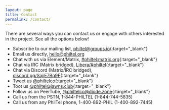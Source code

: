 ```yaml
---
layout: page
title: Contact
permalink: /contact/
---
```


There are several ways you can contact us or engage with others interested in the project. See all the options below!

* Subscribe to our mailing list, [philtel@groups.io](https://groups.io/g/philtel){:target="_blank"}  
* Email us directly, <hello@philtel.org>
* Chat with us via Element/Matrix, [#philtel:matrix.org](https://matrix.to/#/#philtel:matrix.org){:target="_blank"}
* Chat via IRC (Matrix bridged), [Libera/#philtel](https://web.libera.chat/#philtel){:target="_blank"}
* Chat via Discord (Matrix/IRC bridged), [discord.gg/SajjE7Bq9F](https://discord.gg/SajjE7Bq9F){:target="_blank"}
* Tweet us [@philtelco](https://twitter.com/philtelco){:target="_blank"}
* Toot us [@philtel@jawns.club](https://jawns.club/@philtel){:target="_blank"}
* Follow us on PeerTube, [@philtelco@diode.zone](https://diode.zone/c/philtelco/videos){:target="_blank"}
* Call us from the PSTN, 1-844-PHILTEL (1-844-744-5835)
* Call us from any PhilTel phone, 1-400-892-PHIL (1-400-892-7445)